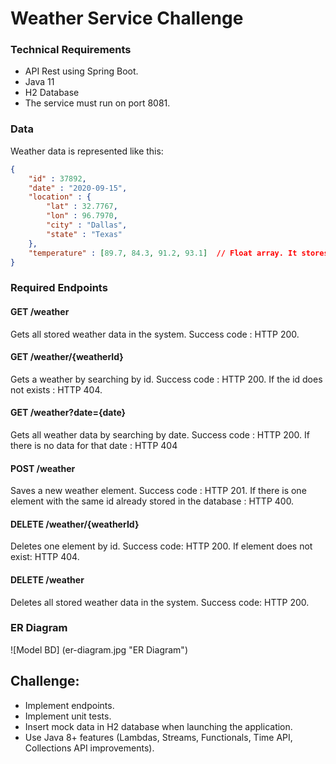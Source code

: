 # Weather Service Challenge

### Technical Requirements 

- API Rest using Spring Boot. 
- Java 11
- H2 Database
- The service must run on port 8081. 

### Data

Weather data is represented like this: 

```json
{
    "id" : 37892, 
    "date" : "2020-09-15",
    "location" : {
        "lat" : 32.7767,
        "lon" : 96.7970,
        "city" : "Dallas",
        "state" : "Texas"
    },
    "temperature" : [89.7, 84.3, 91.2, 93.1]  // Float array. It stores temperatures (F°) hour by hour for the current location.
}
```
### Required Endpoints 


#### GET /weather

Gets all stored weather data in the system. Success code : HTTP 200.

#### GET /weather/{weatherId}

Gets a weather by searching by id. Success code : HTTP 200. 
If the id does not exists : HTTP 404. 

#### GET /weather?date={date}

Gets all weather data by searching by date. Success code : HTTP 200.
If there is no data for that date : HTTP 404

#### POST /weather

Saves a new weather element. Success code : HTTP 201.
If there is one element with the same id already stored in the database : HTTP 400. 

#### DELETE /weather/{weatherId}

Deletes one element by id. Success code: HTTP 200. 
If element does not exist: HTTP 404.

#### DELETE /weather

Deletes all stored weather data in the system. Success code: HTTP 200. 

### ER Diagram

![Model BD] (er-diagram.jpg "ER Diagram")

## Challenge: 

- Implement endpoints. 
- Implement unit tests.
- Insert mock data in H2 database when launching the application. 
- Use Java 8+ features (Lambdas, Streams, Functionals, Time API, Collections API improvements). 






